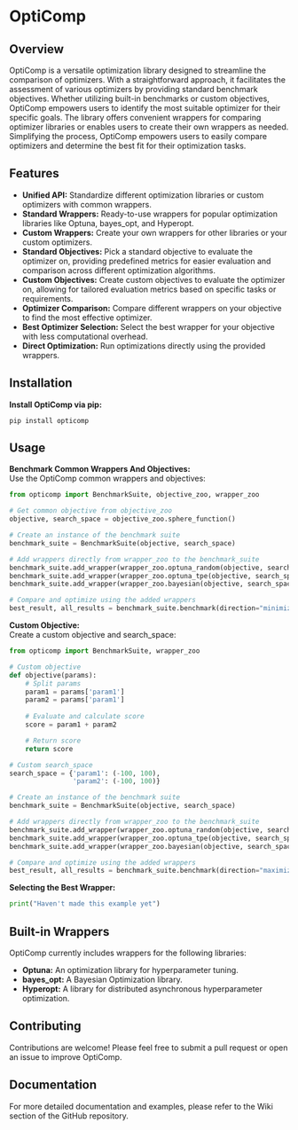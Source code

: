 # OptiComp
## Overview
OptiComp is a versatile optimization library designed to streamline the comparison of optimizers. With a straightforward approach, it facilitates the assessment of various optimizers by providing standard benchmark objectives. Whether utilizing built-in benchmarks or custom objectives, OptiComp empowers users to identify the most suitable optimizer for their specific goals. The library offers convenient wrappers for comparing optimizer libraries or enables users to create their own wrappers as needed. Simplifying the process, OptiComp empowers users to easily compare optimizers and determine the best fit for their optimization tasks.

## Features
- **Unified API:** Standardize different optimization libraries or custom optimizers with common wrappers.
- **Standard Wrappers:** Ready-to-use wrappers for popular optimization libraries like Optuna, bayes_opt, and Hyperopt.
- **Custom Wrappers:** Create your own wrappers for other libraries or your custom optimizers.
- **Standard Objectives:** Pick a standard objective to evaluate the optimizer on, providing predefined metrics for easier evaluation and comparison across different optimization algorithms.
- **Custom Objectives:** Create custom objectives to evaluate the optimizer on, allowing for tailored evaluation metrics based on specific tasks or requirements.
- **Optimizer Comparison:** Compare different wrappers on your objective to find the most effective optimizer.
- **Best Optimizer Selection:** Select the best wrapper for your objective with less computational overhead.
- **Direct Optimization:** Run optimizations directly using the provided wrappers.

## Installation
**Install OptiComp via pip:**

```
pip install opticomp
```

## Usage
**Benchmark Common Wrappers And Objectives:**
<br>Use the OptiComp common wrappers and objectives:
```python
from opticomp import BenchmarkSuite, objective_zoo, wrapper_zoo

# Get common objective from objective_zoo
objective, search_space = objective_zoo.sphere_function()

# Create an instance of the benchmark suite
benchmark_suite = BenchmarkSuite(objective, search_space)

# Add wrappers directly from wrapper_zoo to the benchmark_suite
benchmark_suite.add_wrapper(wrapper_zoo.optuna_random(objective, search_space))
benchmark_suite.add_wrapper(wrapper_zoo.optuna_tpe(objective, search_space))
benchmark_suite.add_wrapper(wrapper_zoo.bayesian(objective, search_space))

# Compare and optimize using the added wrappers
best_result, all_results = benchmark_suite.benchmark(direction="minimize", max_steps=100, target_score=200, verbose=True)
```

**Custom Objective:**
<br>Create a custom objective and search_space:

```python
from opticomp import BenchmarkSuite, wrapper_zoo

# Custom objective
def objective(params):
    # Split params
    param1 = params['param1']
    param2 = params['param1']
    
    # Evaluate and calculate score
    score = param1 + param2

    # Return score
    return score

# Custom search_space
search_space = {'param1': (-100, 100),
                'param2': (-100, 100)}

# Create an instance of the benchmark suite
benchmark_suite = BenchmarkSuite(objective, search_space)

# Add wrappers directly from wrapper_zoo to the benchmark_suite
benchmark_suite.add_wrapper(wrapper_zoo.optuna_random(objective, search_space))
benchmark_suite.add_wrapper(wrapper_zoo.optuna_tpe(objective, search_space))
benchmark_suite.add_wrapper(wrapper_zoo.bayesian(objective, search_space))

# Compare and optimize using the added wrappers
best_result, all_results = benchmark_suite.benchmark(direction="maximize", max_steps=100, target_score=190, verbose=True)
```

**Selecting the Best Wrapper:**
```python
print("Haven't made this example yet")
```

## Built-in Wrappers
OptiComp currently includes wrappers for the following libraries:

- **Optuna:** An optimization library for hyperparameter tuning.
- **bayes_opt:** A Bayesian Optimization library.
- **Hyperopt:** A library for distributed asynchronous hyperparameter optimization.


## Contributing
Contributions are welcome! Please feel free to submit a pull request or open an issue to improve OptiComp.

## Documentation
For more detailed documentation and examples, please refer to the Wiki section of the GitHub repository.
